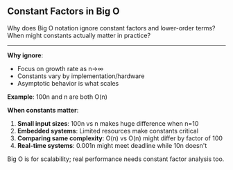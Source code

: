 ## Constant Factors in Big O

Why does Big O notation ignore constant factors and lower-order terms? When might constants actually matter in practice?

---

**Why ignore**:
- Focus on growth rate as n→∞
- Constants vary by implementation/hardware
- Asymptotic behavior is what scales

**Example**: 100n and n are both O(n)

**When constants matter**:
1. **Small input sizes**: 100n vs n makes huge difference when n=10
2. **Embedded systems**: Limited resources make constants critical
3. **Comparing same complexity**: O(n) vs O(n) might differ by factor of 100
4. **Real-time systems**: 0.001n might meet deadline while 10n doesn't

Big O is for scalability; real performance needs constant factor analysis too.

